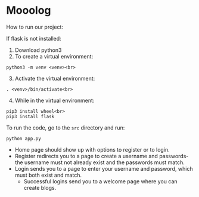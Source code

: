 # Mooolog

How to run our project:

If flask is not installed:<br>
1. Download python3<br>
2. To create a virtual environment:<br>
```
python3 -m venv <venv><br>
```
3. Activate the virtual environment:<br>
```
. <venv>/bin/activate<br>
```
4. While in the virtual environment:<br>
```
pip3 install wheel<br>
pip3 install flask
```

To run the code, go to the `src` directory and run:
```
python app.py
```
- Home page should show up with options to register or to login.
- Register redirects you to a page to create a username and passwords-
  the username must not already exist and the passwords must match.
- Login sends you to a page to enter your username and password,
  which must both exist and match.
	- Successful logins send you to a welcome page where you can
	  create blogs.
